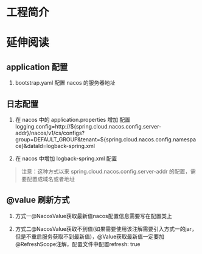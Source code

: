 # 工程简介



# 延伸阅读

## application 配置

1. bootstrap.yaml 配置 nacos 的服务器地址

## 日志配置

1. 在 nacos 中的 application.properties 增加 配置
logging.config=http://${spring.cloud.nacos.config.server-addr}/nacos/v1/cs/configs?group=DEFAULT_GROUP&tenant=${spring.cloud.nacos.config.namespace}&dataId=logback-spring.xml

2. 在 nacos 中增加 logback-spring.xml 配置

> 注意：这种方式以来 spring.cloud.nacos.config.server-addr 的配置，需要配置成域名或者地址

## @value 刷新方式
1. 方式一@NacosValue获取最新值nacos配置信息需要写在配置类上

2. 方式二@NacosValue获取不到值(如果需要使用该注解需要引入方式一的jar，但是不重启服务获取不到最新值)，@Value获取最新值一定要加@RefreshScope注解，配置文件中配置refresh: true



